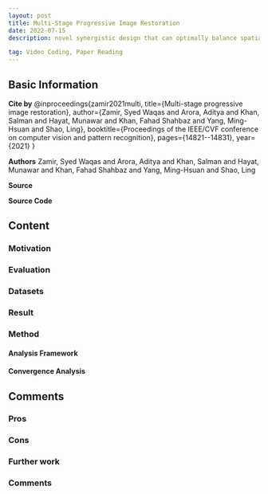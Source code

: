 ```yaml
---
layout: post
title: Multi-Stage Progressive Image Restoration
date: 2022-07-15
description: novel synergistic design that can optimally balance spatial details and high-level contextualized information while recovering images.

tag: Video Coding, Paper Reading
---   
```


## Basic Information

**Cite by**
@inproceedings{zamir2021multi,
  title={Multi-stage progressive image restoration},
  author={Zamir, Syed Waqas and Arora, Aditya and Khan, Salman and Hayat, Munawar and Khan, Fahad Shahbaz and Yang, Ming-Hsuan and Shao, Ling},
  booktitle={Proceedings of the IEEE/CVF conference on computer vision and pattern recognition},
  pages={14821--14831},
  year={2021}
}


**Authors**
Zamir, Syed Waqas and Arora, Aditya and Khan, Salman and Hayat, Munawar and Khan, Fahad Shahbaz and Yang, Ming-Hsuan and Shao, Ling

**Source**

**Source Code**

## Content 
### Motivation
### Evaluation
### Datasets
### Result


### Method
#### Analysis Framework
#### Convergence Analysis

## Comments
###  Pros
### Cons

### Further work
### Comments
